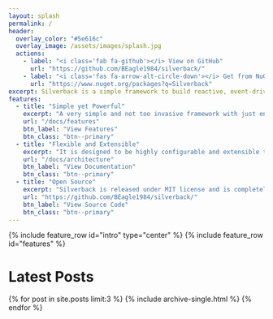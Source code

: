 ```yaml
---
layout: splash
permalink: /
header:
  overlay_color: "#5e616c"
  overlay_image: /assets/images/splash.jpg
  actions:
    - label: "<i class='fab fa-github'></i> View on GitHub"
      url: "https://github.com/BEagle1984/silverback/"
    - label: "<i class='fas fa-arrow-alt-circle-down'></i> Get from NuGet"
      url: "https://www.nuget.org/packages?q=Silverback"
excerpt: Silverback is a simple framework to build reactive, event-driven, microservices with .net core.
features:
  - title: "Simple yet Powerful"
    excerpt: "A very simple and not too invasive framework with just enough features to cover most of the real world use cases when it comes to messaging and microservices integration."
    url: "/docs/features"
    btn_label: "View Features"
    btn_class: "btn--primary"
  - title: "Flexible and Extensible"
    excerpt: "It is designed to be highly configurable and extensible to cover as many use cases as possible."
    url: "/docs/architecture"
    btn_label: "View Documentation"
    btn_class: "btn--primary"
  - title: "Open Source"
    excerpt: "Silverback is released under MIT license and is completely free and opensource."
    url: "https://github.com/BEagle1984/silverback/"
    btn_label: "View Source Code"
    btn_class: "btn--primary"
---
```


{% include feature_row id="intro" type="center" %}
{% include feature_row id="features" %}

# Latest Posts

{% for post in site.posts limit:3 %}
  {% include archive-single.html %}
{% endfor %}
